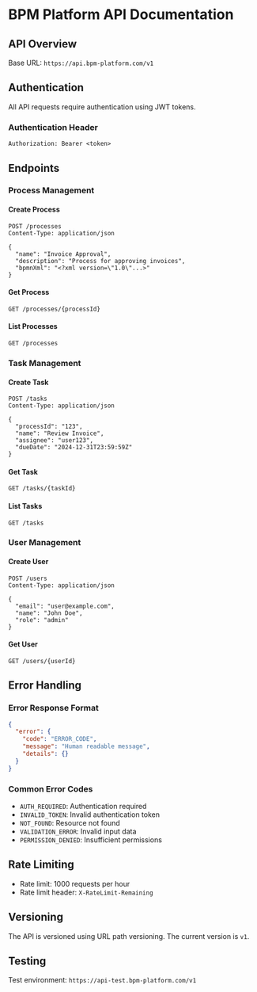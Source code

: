 # BPM Platform API Documentation

## API Overview

Base URL: `https://api.bpm-platform.com/v1`

## Authentication

All API requests require authentication using JWT tokens.

### Authentication Header
```
Authorization: Bearer <token>
```

## Endpoints

### Process Management

#### Create Process
```http
POST /processes
Content-Type: application/json

{
  "name": "Invoice Approval",
  "description": "Process for approving invoices",
  "bpmnXml": "<?xml version=\"1.0\"...>"
}
```

#### Get Process
```http
GET /processes/{processId}
```

#### List Processes
```http
GET /processes
```

### Task Management

#### Create Task
```http
POST /tasks
Content-Type: application/json

{
  "processId": "123",
  "name": "Review Invoice",
  "assignee": "user123",
  "dueDate": "2024-12-31T23:59:59Z"
}
```

#### Get Task
```http
GET /tasks/{taskId}
```

#### List Tasks
```http
GET /tasks
```

### User Management

#### Create User
```http
POST /users
Content-Type: application/json

{
  "email": "user@example.com",
  "name": "John Doe",
  "role": "admin"
}
```

#### Get User
```http
GET /users/{userId}
```

## Error Handling

### Error Response Format
```json
{
  "error": {
    "code": "ERROR_CODE",
    "message": "Human readable message",
    "details": {}
  }
}
```

### Common Error Codes
- `AUTH_REQUIRED`: Authentication required
- `INVALID_TOKEN`: Invalid authentication token
- `NOT_FOUND`: Resource not found
- `VALIDATION_ERROR`: Invalid input data
- `PERMISSION_DENIED`: Insufficient permissions

## Rate Limiting

- Rate limit: 1000 requests per hour
- Rate limit header: `X-RateLimit-Remaining`

## Versioning

The API is versioned using URL path versioning. The current version is `v1`.

## Testing

Test environment: `https://api-test.bpm-platform.com/v1`
